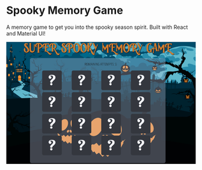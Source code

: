 # Spooky Memory Game

A memory game to get you into the spooky season spirit. Built with React and Material UI!

![Memory Game](src/assets/memory-game.jpg)
